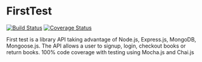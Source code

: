 # FirstTest

[![Build Status](https://travis-ci.com/AnthonyW90/FirstTest.svg?branch=master)](https://travis-ci.com/AnthonyW90/FirstTest)
[![Coverage Status](https://coveralls.io/repos/github/AnthonyW90/FirstTest/badge.svg?branch=master)](https://coveralls.io/github/AnthonyW90/FirstTest?branch=master)

First test is a library API taking advantage of Node.js, Express.js, MongoDB, Mongoose.js. The API allows a user to signup, login, checkout books or return books. 100% code coverage with testing using Mocha.js and Chai.js
